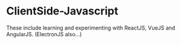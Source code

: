 # ClientSide-Javascript
These include learning and experimenting with ReactJS, VueJS and AngularJS. (ElectronJS also...)
